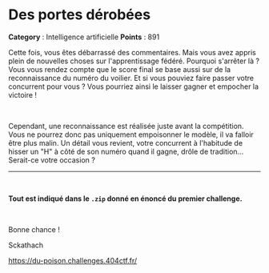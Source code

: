 # Des portes dérobées

**Category** : Intelligence artificielle
**Points** : 891

Cette fois, vous êtes débarrassé des commentaires. Mais vous avez appris plein de nouvelles choses sur l'apprentissage fédéré. Pourquoi s'arrêter là ? Vous vous rendez compte que le score final se base aussi sur de la reconnaissance du numéro du voilier. Et si vous pouviez faire passer votre concurrent pour vous ? Vous pourriez ainsi le laisser gagner et empocher la victoire ! 

<p class="space">&nbsp;</p>

Cependant, une reconnaissance est réalisée juste avant la compétition. Vous ne pourrez donc pas uniquement empoisonner le modèle, il va falloir être plus malin. Un détail vous revient, votre concurrent à l'habitude de hisser un "H" à côté de son numéro quand il gagne, drôle de tradition... Serait-ce votre occasion ? 


***

<p class="space">&nbsp;</p>

**Tout est indiqué dans le `.zip` donné en énoncé du premier challenge.**

<p class="space">&nbsp;</p>


Bonne chance !

<div class="author">Sckathach</div>

https://du-poison.challenges.404ctf.fr/



